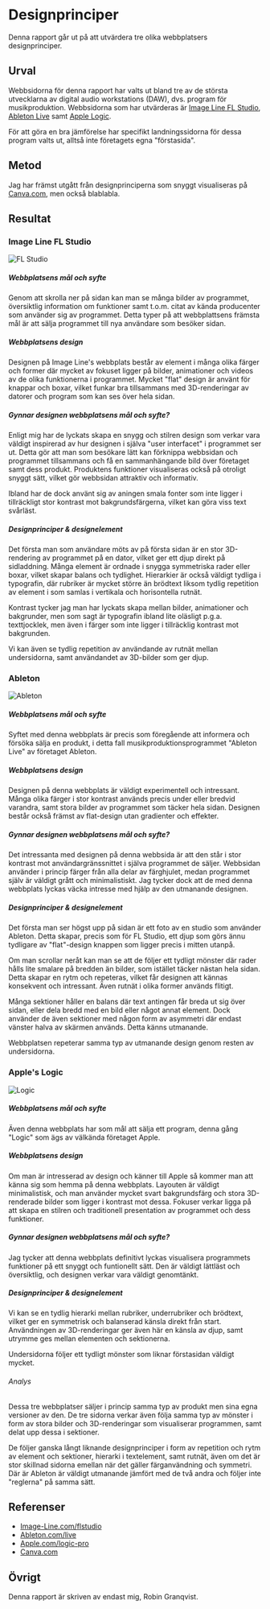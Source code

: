 ---
---
Designprinciper
=========================
Denna rapport går ut på att utvärdera tre olika webbplatsers designprinciper.

## Urval

Webbsidorna för denna rapport har valts ut bland tre av de största utvecklarna av digital audio workstations (DAW), dvs. program för musikproduktion. Webbsidorna som har utvärderas är [Image Line FL Studio](https://www.image-line.com/flstudio/), [Ableton Live](https://www.ableton.com/en/live/) samt [Apple Logic](https://www.apple.com/logic-pro/). 

För att göra en bra jämförelse har specifikt landningssidorna för dessa program valts ut, alltså inte företagets egna "förstasida".

## Metod

Jag har främst utgått från designprinciperna som snyggt visualiseras på [Canva.com](https://www.canva.com/learn/design-elements-principles/), men också blablabla.

## Resultat

### Image Line FL Studio

![FL Studio](../htdocs/img/fl-studio-min.png)

##### Webbplatsens mål och syfte

Genom att skrolla ner på sidan kan man se många bilder av programmet, översiktlig information om funktioner samt t.o.m. citat av kända producenter som använder sig av programmet. Detta typer på att webbplattsens främsta mål är att sälja programmet till nya användare som besöker sidan.

##### Webbplatsens design

Designen på Image Line's webbplats består av element i många olika färger och former där mycket av fokuset ligger på bilder, animationer och videos av de olika funktionerna i programmet. Mycket "flat" design är använt för knappar och boxar, vilket funkar bra tillsammans med 3D-renderingar av datorer och program som kan ses över hela sidan.

##### Gynnar designen webbplatsens mål och syfte?

Enligt mig har de lyckats skapa en snygg och stilren design som verkar vara väldigt inspirerad av hur designen i själva "user interfacet" i programmet ser ut. Detta gör att man som besökare lätt kan förknippa webbsidan och programmet tillsammans och få en sammanhängande bild över företaget samt dess produkt. Produktens funktioner visualiseras också på otroligt snyggt sätt, vilket gör webbsidan attraktiv och informativ.

Ibland har de dock använt sig av aningen smala fonter som inte ligger i tillräckligt stor kontrast mot bakgrundsfärgerna, vilket kan göra viss text svårläst.

##### Designprinciper & designelement

Det första man som användare möts av på första sidan är en stor 3D-rendering av programmet på en dator, vilket ger ett djup direkt på sidladdning. Många element är ordnade i snygga symmetriska rader eller boxar, vilket skapar balans och tydlighet. Hierarkier är också väldigt tydliga i typografin, där rubriker är mycket större än brödtext liksom tydlig repetition av element i som samlas i vertikala och horisontella rutnät.

Kontrast tycker jag man har lyckats skapa mellan bilder, animationer och bakgrunder, men som sagt är typografin ibland lite oläsligt p.g.a. texttjocklek, men även i färger som inte ligger i tillräcklig kontrast mot bakgrunden.

Vi kan även se tydlig repetition av användande av rutnät mellan undersidorna, samt användandet av 3D-bilder som ger djup.

### Ableton

![Ableton](../htdocs/img/ableton-min.png)

##### Webbplatsens mål och syfte

Syftet med denna webbplats är precis som föregående att informera och försöka sälja en produkt, i detta fall musikproduktionsprogrammet "Ableton Live" av företaget Ableton.

##### Webbplatsens design

Designen på denna webbplats är väldigt experimentell och intressant. Många olika färger i stor kontrast används precis under eller bredvid varandra, samt stora bilder av programmet som täcker hela sidan. Designen består också främst av flat-design utan gradienter och effekter.

##### Gynnar designen webbplatsens mål och syfte?

Det intressanta med designen på denna webbsida är att den står i stor kontrast mot användargränssnittet i själva programmet de säljer. Webbsidan använder i princip färger från alla delar av färghjulet, medan programmet själv är väldigt grått och minimalistiskt. Jag tycker dock att de med denna webbplats lyckas väcka intresse med hjälp av den utmanande designen.

##### Designprinciper & designelement

Det första man ser högst upp på sidan är ett foto av en studio som använder Ableton. Detta skapar, precis som för FL Studio, ett djup som görs ännu tydligare av "flat"-design knappen som ligger precis i mitten utanpå. 

Om man scrollar neråt kan man se att de följer ett tydligt mönster där rader hålls lite smalare på bredden än bilder, som istället täcker nästan hela sidan. Detta skapar en rytm och repeteras, vilket får designen att kännas konsekvent och intressant. Även rutnät i olika former används flitigt.

Många sektioner håller en balans där text antingen får breda ut sig över sidan, eller dela bredd med en bild eller något annat element. Dock använder de även sektioner med någon form av asymmetri där endast vänster halva av skärmen används. Detta känns utmanande.  

Webbplatsen repeterar samma typ av utmanande design genom resten av undersidorna.

### Apple's Logic

![Logic](../htdocs/img/logic-min.png)

##### Webbplatsens mål och syfte

Även denna webbplats har som mål att sälja ett program, denna gång "Logic" som ägs av välkända företaget Apple.

##### Webbplatsens design

Om man är intresserad av design och känner till Apple så kommer man att känna sig som hemma på denna webbplats. Layouten är väldigt minimalistisk, och man använder mycket svart bakgrundsfärg och stora 3D-renderade bilder som ligger i kontrast mot dessa. Fokuser verkar ligga på att skapa en stilren och traditionell presentation av programmet och dess funktioner.

##### Gynnar designen webbplatsens mål och syfte?

Jag tycker att denna webbplats definitivt lyckas visualisera programmets funktioner på ett snyggt och funtionellt sätt. Den är väldigt lättläst och översiktlig, och designen verkar vara väldigt genomtänkt.

##### Designprinciper & designelement

Vi kan se en tydlig hierarki mellan rubriker, underrubriker och brödtext, vilket ger en symmetrisk och balanserad känsla direkt från start. Användningen av 3D-renderingar ger även här en känsla av djup, samt utrymme ges mellan elementen och sektionerna.

Undersidorna följer ett tydligt mönster som liknar förstasidan väldigt mycket.

###### Analys

Dessa tre webbplatser säljer i princip samma typ av produkt men sina egna versioner av den. De tre sidorna verkar även följa samma typ av mönster i form av stora bilder och 3D-renderingar som visualiserar programmen, samt delat upp dessa i sektioner. 

De följer ganska långt liknande designprinciper i form av repetition och rytm av element och sektioner, hierarki i textelement, samt rutnät, även om det är stor skillnad sidorna emellan när det gäller färganvändning och symmetri. Där är Ableton är väldigt utmanande jämfört med de två andra och följer inte "reglerna" på samma sätt.

## Referenser
* [Image-Line.com/flstudio](https://www.image-line.com/flstudio)
* [Ableton.com/live](https://www.ableton.com/en/live/)
* [Apple.com/logic-pro](https://www.apple.com/logic-pro)
* [Canva.com](https://www.canva.com/learn/design-elements-principles/)


## Övrigt

Denna rapport är skriven av endast mig, Robin Granqvist.